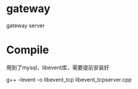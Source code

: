 # gateway
gateway server

# Compile
用到了mysql，libevent库，需要提前安装好

g++ -levent -o libevent_tcp libevent_tcpserver.cpp
